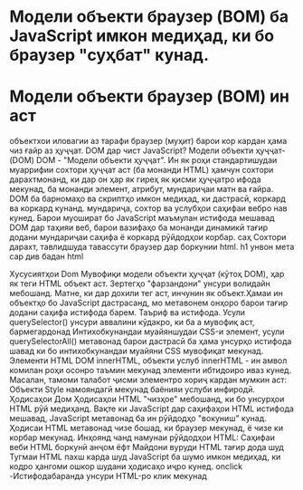  # Модели объекти браузер (BOM) ба JavaScript имкон медиҳад, ки бо браузер "суҳбат" кунад.
 # Модели объекти браузер (BOM) ин аст
 объектхои иловагии аз тарафи
 браузер (муҳит) барои кор кардан
 ҳама чиз ғайр аз ҳуҷҷат.
 DOM дар чист
 JavaScript?
 Модели объекти ҳуҷҷат-(DOM)
 DOM - "Модели объекти ҳуҷҷат". Ин як роҳи стандартишудаи муаррифии сохтори ҳуҷҷат аст
 (ба монанди HTML) ҳамчун сохтори дарахтмонанд, ки дар он ҳар як гиреҳ як қисми ҳуҷҷатро ифода мекунад, ба монанди
 элемент, атрибут, мундариҷаи матн ва ғайра. DOM ба барномаҳо ва скриптҳо имкон медиҳад, ки дастрасӣ, коркард ва коркард кунанд.
 мундариҷа, сохтор ва услубҳои саҳифаи вебро нав кунед. Барои муошират бо JavaScript маъмулан истифода мешавад
 DOM дар таҳияи веб, барои вазифаҳо ба монанди динамикӣ тағир додани мундариҷаи саҳифа ё коркард
 рӯйдодҳои корбар.
 саҳ
 Сохтори дарахт, тавлидшуда
 тавассути браузер дар боркунии html.
 h1
 унвон
 мета
 сар
 див
 бадан
 html

 Хусусиятҳои Dom
 Мувофиқи модели объекти ҳуҷҷат (кӯтоҳ DOM), ҳар як теги HTML объект аст.
 Зертегҳо "фарзандони" унсури волидайн мебошанд. Матне, ки дар дохили тег аст, инчунин як
 объект.Ҳамаи ин объектҳо бо JavaScript дастрасанд, мо метавонем онҳоро барои тағир додани саҳифа истифода барем.
 Таъриф ва истифода. Усули querySelector() унсури аввалини кӯдакро, ки ба a мувофиқ аст, бармегардонад
 Интихобкунандаи муайяншудаи CSS-и элемент, усули querySelectorAll() метавонад барои дастрасӣ ба ҳама унсурҳо истифода шавад
 ки бо интихобкунандаи муайяни CSS мувофиқат мекунад.
 Элементи HTML DOM innerHTML, объекти услуб
 innerHTML - ин амвол комилан роҳи осонро таъмин мекунад
 элементи ибтидоиро иваз кунед. Масалан, тамоми талабот
 ҷисми элементро хориҷ кардан мумкин аст:
 Объекти Style намояндагӣ мекунад
 баёнияи услуби инфиродӣ.
 Ҳодисаҳои Дом
 Ҳодисаҳои HTML "чизҳое" мебошанд, ки бо унсурҳои HTML рӯй медиҳанд.
 Вақте ки JavaScript дар саҳифаҳои HTML истифода мешавад, JavaScript метавонад ба ин рӯйдодҳо "вокуниш" кунад.
 Ҳодисаи HTML метавонад чизе бошад, ки браузер мекунад, ё
 чизе ки корбар мекунад.
 Инҳоянд чанд намунаи рӯйдодҳои HTML:
 Саҳифаи веби HTML боркунӣ анҷом ёфт
 Майдони вуруди HTML тағир дода шуд
 Тугмаи HTML пахш карда шуд
 JavaScript ба шумо имкон медиҳад, ки кодро ҳангоми ошкор шудани ҳодисаҳо иҷро кунед.
 onclick -Истифодабаранда унсури HTML-ро клик мекунад 